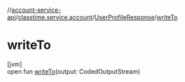 //[account-service-api](../../../index.md)/[classtime.service.account](../index.md)/[UserProfileResponse](index.md)/[writeTo](write-to.md)

# writeTo

[jvm]\
open fun [writeTo](write-to.md)(output: CodedOutputStream)
